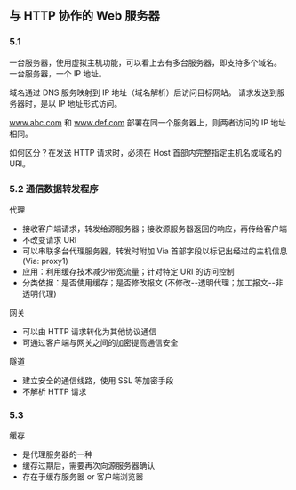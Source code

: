 ## 与 HTTP 协作的 Web 服务器

### 5.1

一台服务器，使用虚拟主机功能，可以看上去有多台服务器，即支持多个域名。
一台服务器，一个 IP 地址。

域名通过 DNS 服务映射到 IP 地址（域名解析）后访问目标网站。
请求发送到服务器时，是以 IP 地址形式访问。

www.abc.com 和 www.def.com 部署在同一个服务器上，则两者访问的 IP 地址相同。

如何区分？在发送 HTTP 请求时，必须在 Host 首部内完整指定主机名或域名的 URI。

### 5.2 通信数据转发程序

代理

* 接收客户端请求，转发给源服务器；接收源服务器返回的响应，再传给客户端
* 不改变请求 URI
* 可以串联多台代理服务器，转发时附加 Via 首部字段以标记出经过的主机信息 (Via: proxy1)
* 应用：利用缓存技术减少带宽流量；针对特定 URI 的访问控制
* 分类依据：是否使用缓存；是否修改报文 (不修改--透明代理；加工报文--非透明代理)

网关

* 可以由 HTTP 请求转化为其他协议通信
* 可通过客户端与网关之间的加密提高通信安全

隧道

* 建立安全的通信线路，使用 SSL 等加密手段
* 不解析 HTTP 请求

### 5.3

缓存

* 是代理服务器的一种
* 缓存过期后，需要再次向源服务器确认
* 存在于缓存服务器 or 客户端浏览器